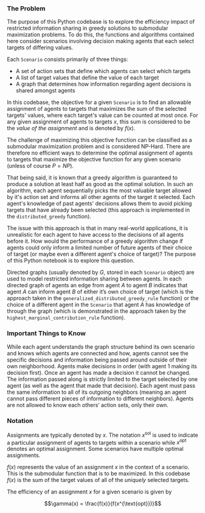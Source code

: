 ### The Problem
The purpose of this Python codebase is to explore the efficiency impact of restricted information sharing in greedy solutions to submodular maximization problems. To do this, the functions and algorithms contained here consider scenarios involving decision making agents that each select targets of differing values.

Each `Scenario` consists primarily of three things:
- A set of action sets that define which agents can select which targets
- A list of target values that define the value of each target
- A graph that determines how information regarding agent decisions is shared amongst agents

In this codebase, the objective for a given `Scenario` is to find an allowable assignment of agents to targets that maximizes the sum of the selected targets' values, where each target's value can be counted at most once. For any given assignment of agents to targets $x$, this sum is considered to be the *value of the assignment* and is denoted by $f(x)$.

The challenge of maximizing this objective function can be classified as a submodular maximization problem and is considered NP-Hard. There are therefore no efficient ways to determine the optimal assignment of agents to targets that maximize the objective function for any given scenario (unless of course $P = NP$).

That being said, it is known that a greedy algorithm is guaranteed to produce a solution at least half as good as the optimal solution. In such an algorithm, each agent sequentially picks the most valuable target allowed by it's action set and informs all other agents of the target it selected. Each agent's knowledge of past agents' decisions allows them to avoid picking targets that have already been selected (this approach is implemented in the `distributed_greedy` function).

The issue with this approach is that in many real-world applications, it is unrealistic for each agent to have access to the decisions of all agents before it. How would the performance of a greedy algorithm change if agents could only inform a limited number of future agents of their choice of target (or maybe even a different agent's choice of target)? The purpose of this Python notebook is to explore this question.

Directed graphs (usually denoted by $G$, stored in each `Scenario` object) are used to model restricted information sharing between agents. In each directed graph of agents an edge from agent $A$ to agent $B$ indicates that agent $A$ can inform agent $B$ of either it’s own choice of target (which is the approach taken in the `generalized_distributed_greedy_rule` function) or the choice of a different agent in the `Scenario` that agent $A$ has knowledge of through the graph (which is demonstrated in the approach taken by the `highest_marginal_contribution_rule` function).

### Important Things to Know
While each agent understands the graph structure behind its own scenario and knows which agents are connected and how, agents cannot see the specific decisions and information being passed around outside of their own neighborhood. Agents make decisions in order (with agent 1 making its decision first). Once an agent has made a decision it cannot be changed. The information passed along is strictly limited to the target selected by one agent (as well as the agent that made that decision). Each agent must pass the same information to all of its outgoing neighbors (meaning an agent cannot pass different pieces of information to different neighbors). Agents are not allowed to know each others’ action sets, only their own.

### Notation

Assignments are typically denoted by $x$. The notation $x^{\text{sol}}$ is used to indicate a particular assignment of agents to targets within a scenario while $x^{\text{opt}}$ denotes an optimal assignment. Some scenarios have multiple optimal assignments.

$f(x)$ represents the value of an assignment $x$ in the context of a scenario. This is the submodular function that is to be maximized. In this codebase $f(x)$ is the sum of the target values of all of the *uniquely* selected targets.

The efficiency of an assignment $x$ for a given scenario is given by

$$\gamma(x) = \frac{f(x)}{f(x^{\text{opt}})}$$